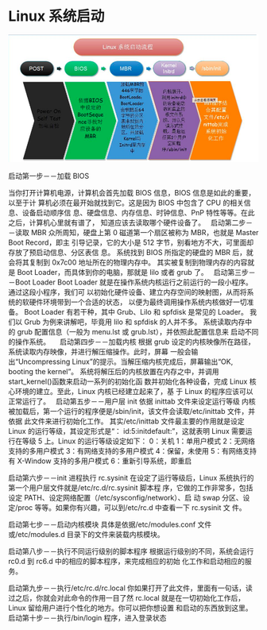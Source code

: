 

# Linux 系统启动
![](2023-05-14-11-02-00.png)

启动第一步－－加载 BIOS

当你打开计算机电源，计算机会首先加载 BIOS 信息，BIOS 信息是如此的重要，以至于计
算机必须在最开始就找到它。这是因为 BIOS 中包含了 CPU 的相关信息、设备启动顺序信
息、硬盘信息、内存信息、时钟信息、PnP 特性等等。在此之后，计算机心里就有谱了，
知道应该去读取哪个硬件设备了。
 
启动第二步－－读取 MBR
众所周知，硬盘上第 0 磁道第一个扇区被称为 MBR，也就是 Master Boot Record，即主
引导记录，它的大小是 512 字节，别看地方不大，可里面却存放了预启动信息、分区表信
息。
系统找到 BIOS 所指定的硬盘的 MBR 后，就会将其复制到 0x7c00 地址所在的物理内存中。
其实被复制到物理内存的内容就是 Boot Loader，而具体到你的电脑，那就是 lilo 或者 grub
了。
 
启动第三步－－Boot Loader
Boot Loader 就是在操作系统内核运行之前运行的一段小程序。通过这段小程序，我们可
以初始化硬件设备、建立内存空间的映射图，从而将系统的软硬件环境带到一个合适的状态，
以便为最终调用操作系统内核做好一切准备。
Boot Loader 有若干种，其中 Grub、Lilo 和 spfdisk 是常见的 Loader。
我们以 Grub 为例来讲解吧，毕竟用 lilo 和 spfdisk 的人并不多。
系统读取内存中的 grub 配置信息（一般为 menu.lst 或 grub.lst），并依照此配置信息来
启动不同的操作系统。
 
 
启动第四步－－加载内核
根据 grub 设定的内核映像所在路径，系统读取内存映像，并进行解压缩操作。此时，屏幕
一般会输出“Uncompressing Linux”的提示。当解压缩内核完成后，屏幕输出“OK,
booting the kernel”。
系统将解压后的内核放置在内存之中，并调用 start_kernel()函数来启动一系列的初始化函
数并初始化各种设备，完成 Linux 核心环境的建立。至此，Linux 内核已经建立起来了，基
于 Linux 的程序应该可以正常运行了。
 
启动第五步－－用户层 init 依据 inittab 文件来设定运行等级
内核被加载后，第一个运行的程序便是/sbin/init，该文件会读取/etc/inittab 文件，并依据
此文件来进行初始化工作。
其实/etc/inittab 文件最主要的作用就是设定 Linux 的运行等级，其设定形式是“：
id:5:initdefault:”，这就表明 Linux 需要运行在等级 5 上。Linux 的运行等级设定如下：
0：关机
1：单用户模式
2：无网络支持的多用户模式
3：有网络支持的多用户模式
4：保留，未使用
5：有网络支持有 X-Window 支持的多用户模式
6：重新引导系统，即重启
 

启动第六步－－init 进程执行 rc.sysinit
在设定了运行等级后，Linux 系统执行的第一个用户层文件就是/etc/rc.d/rc.sysinit 脚本程
序，它做的工作非常多，包括设定 PATH、设定网络配置（/etc/sysconfig/network）、启
动 swap 分区、设定/proc 等等。如果你有兴趣，可以到/etc/rc.d 中查看一下 rc.sysinit 文
件。
 

启动第七步－－启动内核模块
具体是依据/etc/modules.conf 文件或/etc/modules.d 目录下的文件来装载内核模块。

启动第八步－－执行不同运行级别的脚本程序
根据运行级别的不同，系统会运行 rc0.d 到 rc6.d 中的相应的脚本程序，来完成相应的初始
化工作和启动相应的服务。

启动第九步－－执行/etc/rc.d/rc.local
你如果打开了此文件，里面有一句话，读过之后，你就会对此命令的作用一目了然
rc.local 就是在一切初始化工作后，Linux 留给用户进行个性化的地方。你可以把你想设置
和启动的东西放到这里。
 
启动第十步－－执行/bin/login 程序，进入登录状态